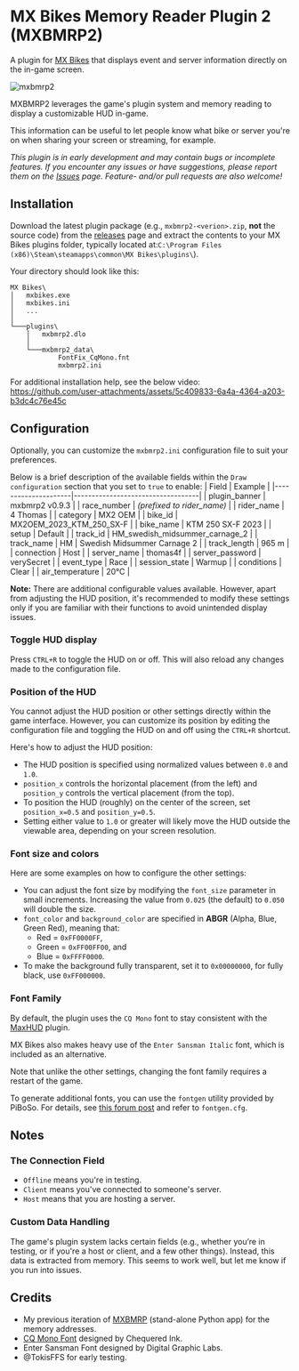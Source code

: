 # MX Bikes Memory Reader Plugin 2 (MXBMRP2)

A plugin for [MX Bikes](https://mx-bikes.com/) that displays event and server information directly on the in-game screen.

![mxbmrp2](https://github.com/user-attachments/assets/fad6f978-5035-465e-b6dd-b61eec51aeae)

MXBMRP2 leverages the game's plugin system and memory reading to display a customizable HUD in-game.

This information can be useful to let people know what bike or server you're on when sharing your screen or streaming, for example.

_This plugin is in early development and may contain bugs or incomplete features. If you encounter any issues or have suggestions, please report them on the [Issues](https://github.com/thomas4f/mxbmrp2/issues) page. Feature- and/or pull requests are also welcome!_

## Installation

Download the latest plugin package (e.g., `mxbmrp2-<verion>.zip`, **not** the source code) from the [releases](https://github.com/thomas4f/mxbmrp2/releases) page and extract the contents to your MX Bikes plugins folder, typically located at:`C:\Program Files (x86)\Steam\steamapps\common\MX Bikes\plugins\`).

Your directory should look like this:

```
MX Bikes\
│   mxbikes.exe
│   mxbikes.ini
│   ...
│
└───plugins\
    │   mxbmrp2.dlo
    │
    └───mxbmrp2_data\
            FontFix_CqMono.fnt
            mxbmrp2.ini
```

For additional installation help, see the below video:
https://github.com/user-attachments/assets/5c409833-6a4a-4364-a203-b3dc4c76e45c

## Configuration

Optionally, you can customize the `mxbmrp2.ini` configuration file to suit your preferences.
  
Below is a brief description of the available fields within the `Draw configuration` section that you set to `true` to enable:
| Field               | Example                           |
|---------------------|-----------------------------------|
| plugin_banner       | mxbmrp2 v0.9.3                    |
| race_number         | _(prefixed to rider_name)_        | 
| rider_name          | 4 Thomas                          |
| category            | MX2 OEM                           |
| bike_id             | MX2OEM_2023_KTM_250_SX-F          |
| bike_name           | KTM 250 SX-F 2023                 |
| setup               | Default                           |
| track_id            | HM_swedish_midsummer_carnage_2    |
| track_name          | HM \| Swedish Midsummer Carnage 2 |
| track_length        | 965 m                             |
| connection          | Host                              |
| server_name         | thomas4f                          |
| server_password     | verySecret                        |
| event_type          | Race                              |
| session_state       | Warmup                            |
| conditions          | Clear                             |
| air_temperature     | 20°C                              |

**Note:** There are additional configurable values available. However, apart from adjusting the HUD position, it's recommended to modify these settings only if you are familiar with their functions to avoid unintended display issues.

### Toggle HUD display
Press `CTRL+R` to toggle the HUD on or off. This will also reload any changes made to the configuration file.

### Position of the HUD
You cannot adjust the HUD position or other settings directly within the game interface. However, you can customize its position by editing the configuration file and toggling the HUD on and off using the `CTRL+R` shortcut.

Here's how to adjust the HUD position:
 - The HUD position is specified using normalized values between `0.0` and `1.0`.
 - `position_x` controls the horizontal placement (from the left)  and `position_y` controls the vertical placement (from the top).
 - To position the HUD (roughly) on the center of the screen, set `position_x=0.5` and `position_y=0.5`.
 - Setting either value to `1.0` or greater will likely move the HUD outside the viewable area, depending on your screen resolution.

### Font size and colors
Here are some examples on how to configure the other settings:
 - You can adjust the font size by modifying the `font_size` parameter in small increments. Increasing the value from `0.025` (the default) to `0.050` will double the size.
 - `font_color` and `background_color` are specified in **ABGR** (Alpha, Blue, Green Red), meaning that:
   - Red = `0xFF0000FF`,
   - Green =  `0xFF00FF00`, and
   - Blue = `0xFFFF0000`.
 - To make the background fully transparent, set it to `0x00000000`, for fully black, use `0xFF000000`.

### Font Family
By default, the plugin uses the `CQ Mono` font to stay consistent with the [MaxHUD](https://forum.mx-bikes.com/index.php?topic=180.0) plugin. 

MX Bikes also makes heavy use of the `Enter Sansman Italic` font, which is included as an alternative.

Note that unlike the other settings, changing the font family requires a restart of the game.

To generate additional fonts, you can use the `fontgen` utility provided by PiBoSo. For details, see [this forum post](https://forum.piboso.com/index.php?topic=1458.msg20183#msg20183) and refer to `fontgen.cfg`.


## Notes

### The Connection Field
 - `Offline` means you're in testing.
 - `Client` means you've connected to someone's server.
 - `Host` means that you are hosting a server.

### Custom Data Handling
The game's plugin system lacks certain fields (e.g., whether you’re in testing, or if you're a host or client, and a few other things). Instead, this data is extracted from memory. This seems to work well, but let me know if you run into issues. 

## Credits
 - My previous iteration of [MXBMRP](https://github.com/thomas4f/mxbmrp) (stand-alone Python app) for the memory addresses.
 - [CQ Mono Font](https://www.fontspace.com/cq-mono-font-f23980) designed by Chequered Ink.
 - Enter Sansman Font designed by Digital Graphic Labs.
 - @TokisFFS for early testing.
 